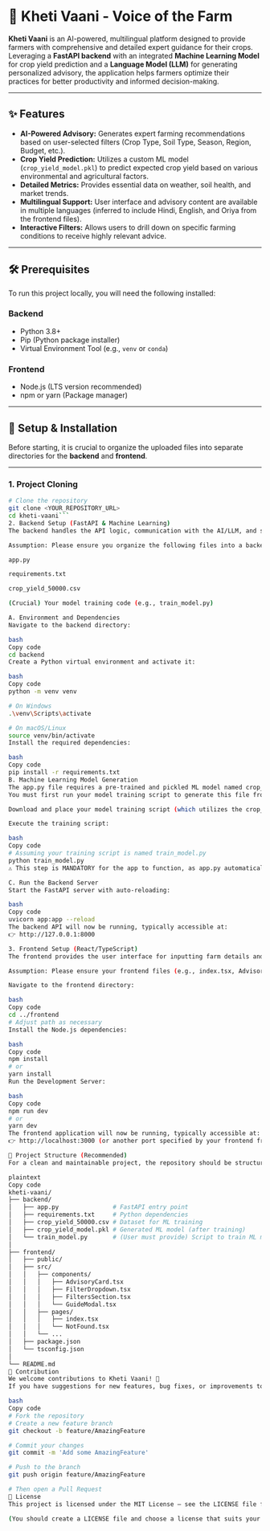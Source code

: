 # 🌾 Kheti Vaani - Voice of the Farm

**Kheti Vaani** is an AI-powered, multilingual platform designed to provide farmers with comprehensive and detailed expert guidance for their crops.  
Leveraging a **FastAPI backend** with an integrated **Machine Learning Model** for crop yield prediction and a **Language Model (LLM)** for generating personalized advisory, the application helps farmers optimize their practices for better productivity and informed decision-making.

---

## ✨ Features

- **AI-Powered Advisory:** Generates expert farming recommendations based on user-selected filters (Crop Type, Soil Type, Season, Region, Budget, etc.).  
- **Crop Yield Prediction:** Utilizes a custom ML model (`crop_yield_model.pkl`) to predict expected crop yield based on various environmental and agricultural factors.  
- **Detailed Metrics:** Provides essential data on weather, soil health, and market trends.  
- **Multilingual Support:** User interface and advisory content are available in multiple languages (inferred to include Hindi, English, and Oriya from the frontend files).  
- **Interactive Filters:** Allows users to drill down on specific farming conditions to receive highly relevant advice.  

---

## 🛠️ Prerequisites

To run this project locally, you will need the following installed:

### Backend
- Python 3.8+
- Pip (Python package installer)
- Virtual Environment Tool (e.g., `venv` or `conda`)

### Frontend
- Node.js (LTS version recommended)
- npm or yarn (Package manager)

---

## 🚀 Setup & Installation

Before starting, it is crucial to organize the uploaded files into separate directories for the **backend** and **frontend**.

---

### 1. Project Cloning

```bash
# Clone the repository
git clone <YOUR_REPOSITORY_URL>
cd kheti-vaani```
2. Backend Setup (FastAPI & Machine Learning)
The backend handles the API logic, communication with the AI/LLM, and serving the machine learning predictions.

Assumption: Please ensure you organize the following files into a backend/ directory:

app.py

requirements.txt

crop_yield_50000.csv

(Crucial) Your model training code (e.g., train_model.py)

A. Environment and Dependencies
Navigate to the backend directory:

bash
Copy code
cd backend
Create a Python virtual environment and activate it:

bash
Copy code
python -m venv venv

# On Windows
.\venv\Scripts\activate

# On macOS/Linux
source venv/bin/activate
Install the required dependencies:

bash
Copy code
pip install -r requirements.txt
B. Machine Learning Model Generation
The app.py file requires a pre-trained and pickled ML model named crop_yield_model.pkl to load at startup.
You must first run your model training script to generate this file from the provided dataset.

Download and place your model training script (which utilizes the crop_yield_50000.csv dataset and saves the output as crop_yield_model.pkl) into the backend/ directory.

Execute the training script:

bash
Copy code
# Assuming your training script is named train_model.py
python train_model.py
⚠️ This step is MANDATORY for the app to function, as app.py automatically loads the generated crop_yield_model.pkl file.

C. Run the Backend Server
Start the FastAPI server with auto-reloading:

bash
Copy code
uvicorn app:app --reload
The backend API will now be running, typically accessible at:
👉 http://127.0.0.1:8000

3. Frontend Setup (React/TypeScript)
The frontend provides the user interface for inputting farm details and viewing the AI advisory and predictions.

Assumption: Please ensure your frontend files (e.g., index.tsx, AdvisoryCard.tsx, etc.) are placed in the appropriate frontend structure (e.g., inside a frontend/ directory, with components in frontend/src/components).

Navigate to the frontend directory:

bash
Copy code
cd ../frontend
# Adjust path as necessary
Install the Node.js dependencies:

bash
Copy code
npm install
# or
yarn install
Run the Development Server:

bash
Copy code
npm run dev
# or
yarn dev
The frontend application will now be running, typically accessible at:
👉 http://localhost:3000 (or another port specified by your frontend framework)

📁 Project Structure (Recommended)
For a clean and maintainable project, the repository should be structured as follows:

plaintext
Copy code
kheti-vaani/
├── backend/
│   ├── app.py               # FastAPI entry point
│   ├── requirements.txt     # Python dependencies
│   ├── crop_yield_50000.csv # Dataset for ML training
│   ├── crop_yield_model.pkl # Generated ML model (after training)
│   └── train_model.py       # (User must provide) Script to train ML model
│
├── frontend/
│   ├── public/
│   ├── src/
│   │   ├── components/
│   │   │   ├── AdvisoryCard.tsx
│   │   │   ├── FilterDropdown.tsx
│   │   │   ├── FiltersSection.tsx
│   │   │   └── GuideModal.tsx
│   │   ├── pages/
│   │   │   ├── index.tsx
│   │   │   └── NotFound.tsx
│   │   └── ...
│   ├── package.json
│   └── tsconfig.json
│
└── README.md
🤝 Contribution
We welcome contributions to Kheti Vaani! 🌱
If you have suggestions for new features, bug fixes, or improvements to the ML model, please follow these steps:

bash
Copy code
# Fork the repository
# Create a new feature branch
git checkout -b feature/AmazingFeature

# Commit your changes
git commit -m 'Add some AmazingFeature'

# Push to the branch
git push origin feature/AmazingFeature

# Then open a Pull Request
📄 License
This project is licensed under the MIT License — see the LICENSE file for details.

(You should create a LICENSE file and choose a license that suits your project.)
